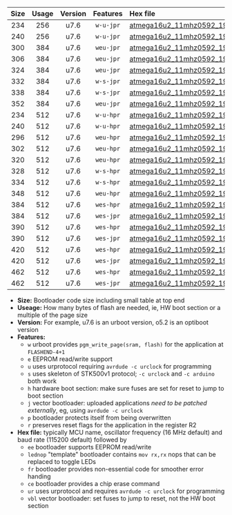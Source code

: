 |Size|Usage|Version|Features|Hex file|
|:-:|:-:|:-:|:-:|:--|
|234|256|u7.6|`w-u-jpr`|[atmega16u2_11mhz0592_19200bps_ur_vbl.hex](https://raw.githubusercontent.com/stefanrueger/urboot/main//atmega16u2_11mhz0592_19200bps_ur_vbl.hex)|
|240|256|u7.6|`w-u-jpr`|[atmega16u2_11mhz0592_19200bps_lednop_ur_vbl.hex](https://raw.githubusercontent.com/stefanrueger/urboot/main//atmega16u2_11mhz0592_19200bps_lednop_ur_vbl.hex)|
|300|384|u7.6|`weu-jpr`|[atmega16u2_11mhz0592_19200bps_ee_ur_vbl.hex](https://raw.githubusercontent.com/stefanrueger/urboot/main//atmega16u2_11mhz0592_19200bps_ee_ur_vbl.hex)|
|306|384|u7.6|`weu-jpr`|[atmega16u2_11mhz0592_19200bps_ee_lednop_ur_vbl.hex](https://raw.githubusercontent.com/stefanrueger/urboot/main//atmega16u2_11mhz0592_19200bps_ee_lednop_ur_vbl.hex)|
|324|384|u7.6|`weu-jpr`|[atmega16u2_11mhz0592_19200bps_ee_lednop_fr_ur_vbl.hex](https://raw.githubusercontent.com/stefanrueger/urboot/main//atmega16u2_11mhz0592_19200bps_ee_lednop_fr_ur_vbl.hex)|
|332|384|u7.6|`w-s-jpr`|[atmega16u2_11mhz0592_19200bps_vbl.hex](https://raw.githubusercontent.com/stefanrueger/urboot/main//atmega16u2_11mhz0592_19200bps_vbl.hex)|
|338|384|u7.6|`w-s-jpr`|[atmega16u2_11mhz0592_19200bps_lednop_vbl.hex](https://raw.githubusercontent.com/stefanrueger/urboot/main//atmega16u2_11mhz0592_19200bps_lednop_vbl.hex)|
|352|384|u7.6|`weu-jpr`|[atmega16u2_11mhz0592_19200bps_ee_lednop_fr_ce_ur_vbl.hex](https://raw.githubusercontent.com/stefanrueger/urboot/main//atmega16u2_11mhz0592_19200bps_ee_lednop_fr_ce_ur_vbl.hex)|
|234|512|u7.6|`w-u-hpr`|[atmega16u2_11mhz0592_19200bps_ur.hex](https://raw.githubusercontent.com/stefanrueger/urboot/main//atmega16u2_11mhz0592_19200bps_ur.hex)|
|240|512|u7.6|`w-u-hpr`|[atmega16u2_11mhz0592_19200bps_lednop_ur.hex](https://raw.githubusercontent.com/stefanrueger/urboot/main//atmega16u2_11mhz0592_19200bps_lednop_ur.hex)|
|296|512|u7.6|`weu-hpr`|[atmega16u2_11mhz0592_19200bps_ee_ur.hex](https://raw.githubusercontent.com/stefanrueger/urboot/main//atmega16u2_11mhz0592_19200bps_ee_ur.hex)|
|302|512|u7.6|`weu-hpr`|[atmega16u2_11mhz0592_19200bps_ee_lednop_ur.hex](https://raw.githubusercontent.com/stefanrueger/urboot/main//atmega16u2_11mhz0592_19200bps_ee_lednop_ur.hex)|
|320|512|u7.6|`weu-hpr`|[atmega16u2_11mhz0592_19200bps_ee_lednop_fr_ur.hex](https://raw.githubusercontent.com/stefanrueger/urboot/main//atmega16u2_11mhz0592_19200bps_ee_lednop_fr_ur.hex)|
|328|512|u7.6|`w-s-hpr`|[atmega16u2_11mhz0592_19200bps.hex](https://raw.githubusercontent.com/stefanrueger/urboot/main//atmega16u2_11mhz0592_19200bps.hex)|
|334|512|u7.6|`w-s-hpr`|[atmega16u2_11mhz0592_19200bps_lednop.hex](https://raw.githubusercontent.com/stefanrueger/urboot/main//atmega16u2_11mhz0592_19200bps_lednop.hex)|
|348|512|u7.6|`weu-hpr`|[atmega16u2_11mhz0592_19200bps_ee_lednop_fr_ce_ur.hex](https://raw.githubusercontent.com/stefanrueger/urboot/main//atmega16u2_11mhz0592_19200bps_ee_lednop_fr_ce_ur.hex)|
|384|512|u7.6|`wes-hpr`|[atmega16u2_11mhz0592_19200bps_ee.hex](https://raw.githubusercontent.com/stefanrueger/urboot/main//atmega16u2_11mhz0592_19200bps_ee.hex)|
|384|512|u7.6|`wes-jpr`|[atmega16u2_11mhz0592_19200bps_ee_vbl.hex](https://raw.githubusercontent.com/stefanrueger/urboot/main//atmega16u2_11mhz0592_19200bps_ee_vbl.hex)|
|390|512|u7.6|`wes-hpr`|[atmega16u2_11mhz0592_19200bps_ee_lednop.hex](https://raw.githubusercontent.com/stefanrueger/urboot/main//atmega16u2_11mhz0592_19200bps_ee_lednop.hex)|
|390|512|u7.6|`wes-jpr`|[atmega16u2_11mhz0592_19200bps_ee_lednop_vbl.hex](https://raw.githubusercontent.com/stefanrueger/urboot/main//atmega16u2_11mhz0592_19200bps_ee_lednop_vbl.hex)|
|420|512|u7.6|`wes-hpr`|[atmega16u2_11mhz0592_19200bps_ee_lednop_fr.hex](https://raw.githubusercontent.com/stefanrueger/urboot/main//atmega16u2_11mhz0592_19200bps_ee_lednop_fr.hex)|
|420|512|u7.6|`wes-jpr`|[atmega16u2_11mhz0592_19200bps_ee_lednop_fr_vbl.hex](https://raw.githubusercontent.com/stefanrueger/urboot/main//atmega16u2_11mhz0592_19200bps_ee_lednop_fr_vbl.hex)|
|462|512|u7.6|`wes-hpr`|[atmega16u2_11mhz0592_19200bps_ee_lednop_fr_ce.hex](https://raw.githubusercontent.com/stefanrueger/urboot/main//atmega16u2_11mhz0592_19200bps_ee_lednop_fr_ce.hex)|
|462|512|u7.6|`wes-jpr`|[atmega16u2_11mhz0592_19200bps_ee_lednop_fr_ce_vbl.hex](https://raw.githubusercontent.com/stefanrueger/urboot/main//atmega16u2_11mhz0592_19200bps_ee_lednop_fr_ce_vbl.hex)|

- **Size:** Bootloader code size including small table at top end
- **Useage:** How many bytes of flash are needed, ie, HW boot section or a multiple of the page size
- **Version:** For example, u7.6 is an urboot version, o5.2 is an optiboot version
- **Features:**
  + `w` urboot provides `pgm_write_page(sram, flash)` for the application at `FLASHEND-4+1`
  + `e` EEPROM read/write support
  + `u` uses urprotocol requiring `avrdude -c urclock` for programming
  + `s` uses skeleton of STK500v1 protocol; `-c urclock` and `-c arduino` both work
  + `h` hardware boot section: make sure fuses are set for reset to jump to boot section
  + `j` vector bootloader: uploaded applications *need to be patched externally*, eg, using `avrdude -c urclock`
  + `p` bootloader protects itself from being overwritten
  + `r` preserves reset flags for the application in the register R2
- **Hex file:** typically MCU name, oscillator frequency (16 MHz default) and baud rate (115200 default) followed by
  + `ee` bootloader supports EEPROM read/write
  + `lednop` "template" bootloader contains `mov rx,rx` nops that can be replaced to toggle LEDs
  + `fr` bootloader provides non-essential code for smoother error handing
  + `ce` bootloader provides a chip erase command
  + `ur` uses urprotocol and requires `avrdude -c urclock` for programming
  + `vbl` vector bootloader: set fuses to jump to reset, not the HW boot section
